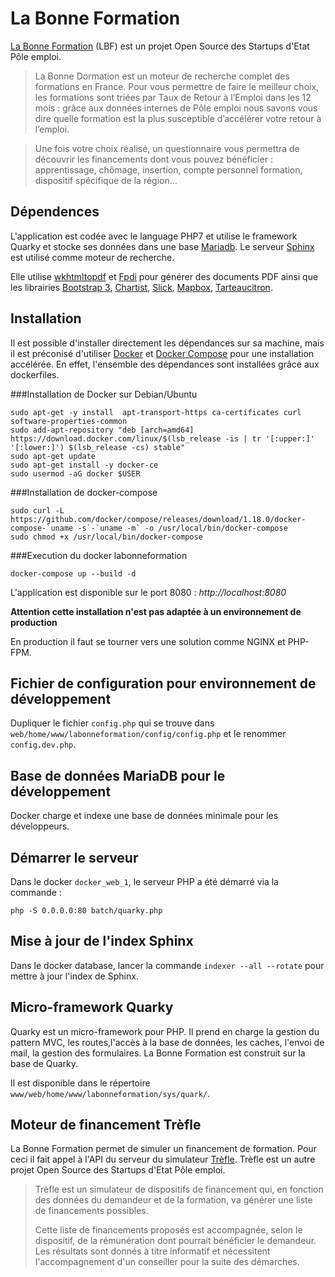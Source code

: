 # La Bonne Formation

[La Bonne Formation](https://labonneformation.pole-emploi.fr) (LBF) est un projet Open Source des Startups d'Etat Pôle emploi.

> La Bonne Dormation est un moteur de recherche complet des formations en France. Pour vous permettre de faire le meilleur choix, les formations sont triées par Taux de Retour à l’Emploi dans les 12 mois : grâce aux données internes de Pôle emploi nous savons vous dire quelle formation est la plus susceptible d’accélérer votre retour à l’emploi.

> Une fois votre choix réalisé, un questionnaire vous permettra de découvrir les financements dont vous pouvez bénéficier : apprentissage, chômage, insertion, compte personnel formation, dispositif spécifique de la région…

## Dépendences

L'application est codée avec le language PHP7 et utilise le framework Quarky et stocke ses données dans une base [Mariadb](https://mariadb.com/fr/). Le serveur [Sphinx](http://sphinxsearch.com) est utilisé comme moteur de recherche.

Elle utilise [wkhtmltopdf](http://www.sourceforge.net/projects/tcpdf) et [Fpdi](https://www.setasign.com/products/fpdi/about/) pour générer des documents PDF ainsi que les librairies [Bootstrap 3](https://getbootstrap.com), [Chartist](https://gionkunz.github.io/chartist-js/), [Slick](https://kenwheeler.github.io/slick/), [Mapbox](https://docs.mapbox.com/mapbox-gl-js/api/), [Tarteaucitron](https://github.com/AmauriC/tarteaucitron.js).

## Installation

Il est possible d'installer directement les dépendances sur sa machine, mais il est préconisé d'utiliser [Docker](https://www.docker.com/) et [Docker Compose](https://docs.docker.com/compose/) pour une installation accélérée. En effet, l'ensemble des dépendances sont installées grâce aux dockerfiles.

###Installation de Docker sur Debian/Ubuntu

```
sudo apt-get -y install  apt-transport-https ca-certificates curl  software-properties-common
sudo add-apt-repository "deb [arch=amd64] https://download.docker.com/linux/$(lsb_release -is | tr '[:upper:]' '[:lower:]') $(lsb_release -cs) stable"
sudo apt-get update
sudo apt-get install -y docker-ce
sudo usermod -aG docker $USER
```

###Installation de docker-compose

```
sudo curl -L https://github.com/docker/compose/releases/download/1.18.0/docker-compose-`uname -s`-`uname -m` -o /usr/local/bin/docker-compose
sudo chmod +x /usr/local/bin/docker-compose
```

###Execution du docker labonneformation
```
docker-compose up --build -d
```

L'application est disponible sur le port 8080 : *http://localhost:8080*


**Attention cette installation n'est pas adaptée à un environnement de production**

En production il faut se tourner vers une solution comme NGINX et PHP-FPM.

## Fichier de configuration pour environnement de développement

Dupliquer le fichier `config.php` qui se trouve dans `web/home/www/labonneformation/config/config.php` et le renommer `config.dev.php`.

## Base de données MariaDB pour le développement

Docker charge et indexe une base de données minimale pour les développeurs.

## Démarrer le serveur

Dans le docker `docker_web_1`, le serveur PHP a été démarré via la commande :

`php -S 0.0.0.0:80 batch/quarky.php`

## Mise à jour de l'index Sphinx

Dans le docker database, lancer la commande `indexer --all --rotate` pour mettre à jour l'index de Sphinx.

## Micro-framework Quarky

Quarky est un micro-framework pour PHP. Il prend en charge la gestion du pattern MVC, les routes,l'accès à la base de données, les caches, l'envoi de mail, la gestion des formulaires. La Bonne Formation est construit sur la base de Quarky.

Il est disponible dans le répertoire `www/web/home/www/labonneformation/sys/quark/`.

## Moteur de financement Trèfle

La Bonne Formation permet de simuler un financement de formation. Pour ceci il fait appel à l'API du serveur du simulateur [Trèfle](https://git.beta.pole-emploi.fr/open-source/trefle). Trèfle est un autre projet Open Source des Startups d'Etat Pôle emploi.

> Trèfle est un simulateur de dispositifs de financement qui, en fonction des données du demandeur et de la formation,
va générer une liste de financements possibles.
>
> Cette liste de financements proposés est accompagnée, selon le dispositif, de la rémunération dont pourrait bénéficier le demandeur. Les résultats sont donnés à titre informatif et nécessitent l'accompagnement d'un conseiller pour la suite des démarches.

